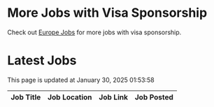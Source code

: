 # More Jobs with Visa Sponsorship

Check out [Europe Jobs](https://github.com/sureshparimi/europejobs#latest-jobs) for more jobs with visa sponsorship.

# Latest Jobs

This page is updated at January 30, 2025 01:53:58

| Job Title | Job Location | Job Link | Job Posted |
| --- | --- | --- | --- |
